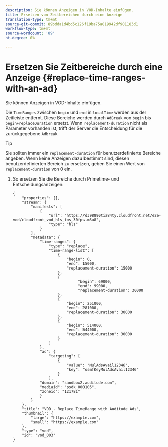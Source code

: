 ```yaml
---
description: Sie können Anzeigen in VOD-Inhalte einfügen.
title: Ersetzen von Zeitbereichen durch eine Anzeige
translation-type: tm+mt
source-git-commit: 89bdda1d4bd5c126f19ba75a819942df901183d1
workflow-type: tm+mt
source-wordcount: '89'
ht-degree: 0%

---
```



# Ersetzen Sie Zeitbereiche durch eine Anzeige {#replace-time-ranges-with-an-ad}

Sie können Anzeigen in VOD-Inhalte einfügen.

Die `TimeRanges` zwischen `begin` und `end` in `localTime` werden aus der Zeitleiste entfernt. Diese Bereiche werden durch `AdBreak` von `begin` bis `begin+replaceDuration` ersetzt. Wenn `replacement-duration` nicht als Parameter vorhanden ist, trifft der Server die Entscheidung für die zurückgegebene `Adbreak`.

>[!TIP]
>
>Sie sollten immer ein `replacement-duration` für benutzerdefinierte Bereiche angeben. Wenn keine Anzeigen dazu bestimmt sind, diesen benutzerdefinierten Bereich zu ersetzen, geben Sie einen Wert von `replacement-duration` von 0 ein.

1. So ersetzen Sie die Bereiche durch Primetime- und Entscheidungsanzeigen:

   ```
   {   
       "properties": [],
       "stream": {
           "manifests": [
               {
                   "url": "https://d398890tia84ty.cloudfront.net/e2e-vod/cloudfront_vod_hls_tos_30fps.m3u8",
                   "type": "hls"
               }
           ],
           "metadata": {
               "time-ranges": {
                   "type": "replace",
                   "time-range-list": [
                       {
                           "begin": 0,
                           "end": 15000,
                           "replacement-duration": 15000
                       },
                       {
                                "begin": 69000,
                                "end": 99000,
                                "replacement-duration": 30000
                       },
                       {
                           "begin": 251000,
                           "end": 281000,
                           "replacement-duration": 30000
                       },
                       {
                           "begin": 514000,
                           "end": 544000,
                           "replacement-duration": 30000
                       }
                   ]
               },
               "ad": {
                   "targeting": [
                       {
                           "value": "MulAdsAvail12346",
                           "key": "osmfKeyMulAdsAvail12346"
                       }
                   ],
               "domain": "sandbox2.auditude.com",
               "mediaid": "psdk_000105",
               "zoneid": "121781"
               }     
           }
       },   
       "title": "VOD - Replace TimeRange with Auditude Ads",
       "thumbnail": {
           "large": "https://example.com",
           "small": "https://example.com"
       },
       "type": "vod",
       "id": "vod_003"
   }
   ```

